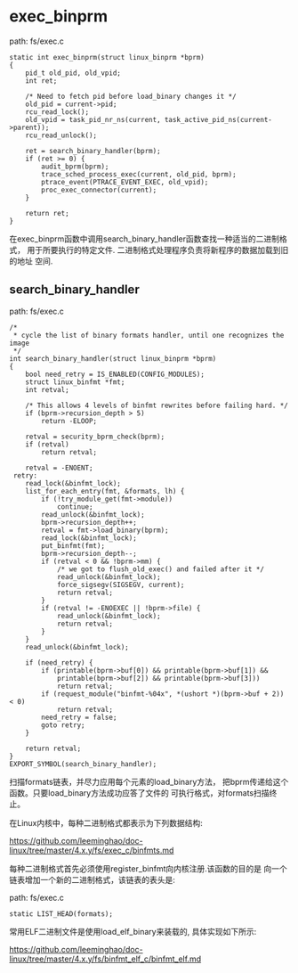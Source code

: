 exec_binprm
========================================

path: fs/exec.c
```
static int exec_binprm(struct linux_binprm *bprm)
{
    pid_t old_pid, old_vpid;
    int ret;

    /* Need to fetch pid before load_binary changes it */
    old_pid = current->pid;
    rcu_read_lock();
    old_vpid = task_pid_nr_ns(current, task_active_pid_ns(current->parent));
    rcu_read_unlock();

    ret = search_binary_handler(bprm);
    if (ret >= 0) {
        audit_bprm(bprm);
        trace_sched_process_exec(current, old_pid, bprm);
        ptrace_event(PTRACE_EVENT_EXEC, old_vpid);
        proc_exec_connector(current);
    }

    return ret;
}
```

在exec_binprm函数中调用search_binary_handler函数查找一种适当的二进制格式，
用于所要执行的特定文件. 二进制格式处理程序负责将新程序的数据加载到旧的地址
空间.

search_binary_handler
----------------------------------------

path: fs/exec.c
```
/*
 * cycle the list of binary formats handler, until one recognizes the image
 */
int search_binary_handler(struct linux_binprm *bprm)
{
    bool need_retry = IS_ENABLED(CONFIG_MODULES);
    struct linux_binfmt *fmt;
    int retval;

    /* This allows 4 levels of binfmt rewrites before failing hard. */
    if (bprm->recursion_depth > 5)
        return -ELOOP;

    retval = security_bprm_check(bprm);
    if (retval)
        return retval;

    retval = -ENOENT;
 retry:
    read_lock(&binfmt_lock);
    list_for_each_entry(fmt, &formats, lh) {
        if (!try_module_get(fmt->module))
            continue;
        read_unlock(&binfmt_lock);
        bprm->recursion_depth++;
        retval = fmt->load_binary(bprm);
        read_lock(&binfmt_lock);
        put_binfmt(fmt);
        bprm->recursion_depth--;
        if (retval < 0 && !bprm->mm) {
            /* we got to flush_old_exec() and failed after it */
            read_unlock(&binfmt_lock);
            force_sigsegv(SIGSEGV, current);
            return retval;
        }
        if (retval != -ENOEXEC || !bprm->file) {
            read_unlock(&binfmt_lock);
            return retval;
        }
    }
    read_unlock(&binfmt_lock);

    if (need_retry) {
        if (printable(bprm->buf[0]) && printable(bprm->buf[1]) &&
            printable(bprm->buf[2]) && printable(bprm->buf[3]))
            return retval;
        if (request_module("binfmt-%04x", *(ushort *)(bprm->buf + 2)) < 0)
            return retval;
        need_retry = false;
        goto retry;
    }

    return retval;
}
EXPORT_SYMBOL(search_binary_handler);
```

扫描formats链表，并尽力应用每个元素的load_binary方法，
把bprm传递给这个函数。只要load_binary方法成功应答了文件的
可执行格式，对formats扫描终止。

在Linux内核中，每种二进制格式都表示为下列数据结构:

https://github.com/leeminghao/doc-linux/tree/master/4.x.y/fs/exec_c/binfmts.md

每种二进制格式首先必须使用register_binfmt向内核注册.该函数的目的是
向一个链表增加一个新的二进制格式，该链表的表头是:

path: fs/exec.c
```
static LIST_HEAD(formats);
```

常用ELF二进制文件是使用load_elf_binary来装载的, 具体实现如下所示:

https://github.com/leeminghao/doc-linux/tree/master/4.x.y/fs/binfmt_elf_c/binfmt_elf.md
